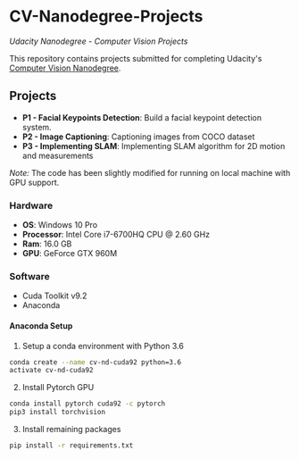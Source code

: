 # CV-Nanodegree-Projects
*Udacity Nanodegree - Computer Vision Projects*

This repository contains projects submitted for completing Udacity's [Computer Vision Nanodegree](https://www.udacity.com/course/computer-vision-nanodegree--nd891).

## Projects

- **P1 - Facial Keypoints Detection**:  Build a facial keypoint detection system.
- **P2 - Image Captioning**: Captioning images from COCO dataset
- **P3 - Implementing SLAM**: Implementing SLAM algorithm for 2D motion and measurements

*Note:* The code has been slightly modified for running on local machine with GPU support.

### Hardware

- **OS**: Windows 10 Pro
- **Processor**: Intel Core i7-6700HQ CPU @ 2.60 GHz
- **Ram**: 16.0 GB
- **GPU**: GeForce GTX 960M

### Software

- Cuda Toolkit v9.2
- Anaconda

#### Anaconda Setup

1. Setup a conda environment with Python 3.6

```sh
conda create --name cv-nd-cuda92 python=3.6
activate cv-nd-cuda92
```

2. Install Pytorch GPU

```sh
conda install pytorch cuda92 -c pytorch
pip3 install torchvision
```

3. Install remaining packages

```sh
pip install -r requirements.txt
```